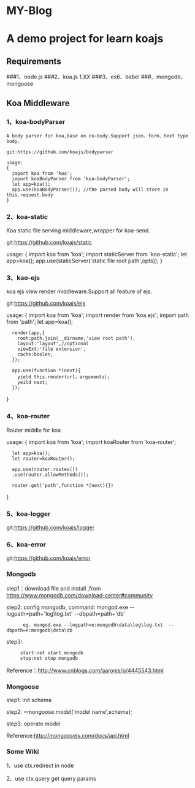 # MY-Blog

# A demo project for learn koajs

## Requirements 
###1、node.js
###2、koa.js 1.XX
###3、es6、babel
###、mongodb、mongoose

## Koa Middleware
### 1、koa-bodyParser
    A body parser for koa,base on co-body.Support json、form、text type body.

    git:https://github.com/koajs/bodyparser 

    usage:
    {
      import koa from 'koa';
      import koaBodyParser from 'koa-bodyParser';
      let app=koa();
      app.use(koaBodyParser()); //the parsed body will store in this.request.body
    }

### 2、koa-static
   Koa static file serving middleware,wrapper for koa-send.

   git:https://github.com/koajs/static

   usage:
   { 
      import koa from 'koa';
      import staticServer from 'koa-static';
      let app=koa();
      app.use(staticServer('static file root path',opts));
   }

### 3、kao-ejs
   koa ejs view render middleware.Support all feature of ejs.

   git:https://github.com/koajs/ejs

   usage:
   {
      import koa from 'koa';
      import render from 'koa.ejs';
      import path from 'path';
      let app=koa();

      render(app,{
        root:path.join(__dirname,'view root path'),
        layout:'layout',//optional 
        viewExt:'file extension',
        cache:boolen,
      });

      app.use(function *(next){
        yield this.render(url，arguments);
        yeild next;
      });
   }
### 4、koa-router
   Router middle for koa

   usage:
   {
      import koa from 'koa';
      import koaRouter from 'koa-router';
      
      let app=koa();
      let router=koaRouter();
      
      app.use(router.routes())
      .use(router.allowMethods());
    
      router.get('path',function *(next){})
   }
### 5、koa-logger
   git:https://github.com/koajs/logger
   
### 6、koa-error
   git:https://github.com/koajs/error

### Mongodb
   step1：download file and install ,from https://www.mongodb.com/download-center#community 

   step2: config mongodb, command: mongod.exe --logpath=path+'log\log.txt'  --dbpath=path+'db'

          eg. mongod.exe --logpath=e:mongodb\data\log\log.txt  --dbpath=e:mongodb\data\db

   step3:

         start:net start mongodb
         stop:net stop mongodb

   Reference：http://www.cnblogs.com/aaronjs/p/4445543.html


### Mongoose
   step1: init schema

   step2: =mongoose.model('model name',schema);

   step3: operate model

   Reference:http://mongoosejs.com/docs/api.html 
   

### Some Wiki
  1、use ctx.redirect in node
  
  2、use ctx.query get query params
 
